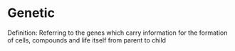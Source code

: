 # Genetic

Definition: Referring to the genes which carry information for the formation of cells, compounds and life itself from parent to child